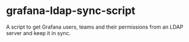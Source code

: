 # grafana-ldap-sync-script
A script to get Grafana users, teams and their permissions from an LDAP server and keep it in sync.

